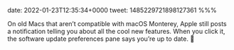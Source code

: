 date: 2022-01-23T12:35:34+0000
tweet: 1485229721898127361
%%%

On old Macs that aren’t compatible with macOS Monterey, Apple still posts a notification telling you about all the cool new features. When you click it, the software update preferences pane says you’re up to date. 🤦
